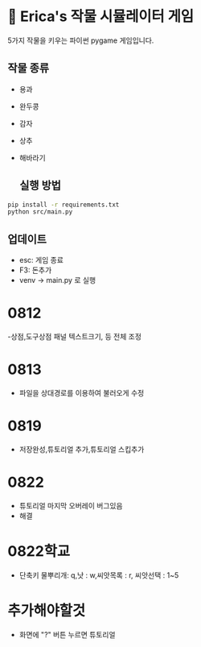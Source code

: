 
# 🌱 Erica's 작물 시뮬레이터 게임

5가지 작물을 키우는 파이썬 pygame 게임입니다.

## 작물 종류
- 용과
- 완두콩
- 감자
- 상추
- 해바라기

  ## 실행 방법
```bash
pip install -r requirements.txt
python src/main.py
```

## 업데이트
- esc: 게임 종료
- F3: 돈추가
- venv -> main.py 로 실행 

# 0812
-상점,도구상점 패널 텍스트크기, 등 전체 조정

# 0813
- 파일을 상대경로를 이용하여 불러오게 수정

# 0819
- 저장완성,튜토리얼 추가,튜토리얼 스킵추가

# 0822
- 튜토리얼 마지막 오버레이 버그있음
- 해결

# 0822학교
-  단축키 물뿌리개: q,낫 : w,씨앗목록 : r, 씨앗선택 : 1~5

# 추가해야할것
- 화면에 "?" 버튼 누르면 튜토리얼
